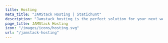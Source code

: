 ```yaml
---
title: Hosting
meta_title: "JAMStack Hosting | Statichunt"
description: "Jamstack hosting is the perfect solution for your next web project. Learn about the different hosting options available and find the best one."
page_title: JAMStack Hosting
icon: "/images/icons/hosting.svg"
url: "/jamstack-hosting"
---
```

